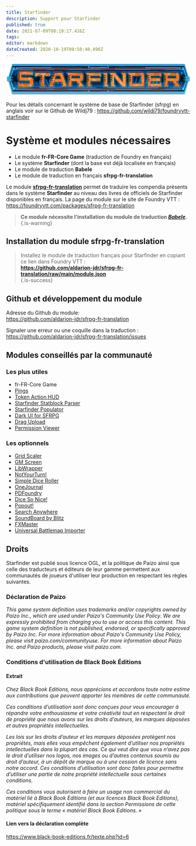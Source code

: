 ```yaml
---
title: Starfinder
description: Support pour Starfinder
published: true
date: 2021-07-09T08:19:17.416Z
tags: 
editor: markdown
dateCreated: 2020-10-19T09:50:40.490Z
---
```


![starfinder-logo.png](/starfinder/starfinder-logo.png)  
  
Pour les détails concernant le système de base de Starfinder (sfrpg) en anglais voir sur le Github de Wildj79 : https://github.com/wildj79/foundryvtt-starfinder  
  
# Système et modules nécessaires
* Le module **fr-FR-Core Game** (traduction de Foundry en français)
* Le système **Starfinder** (dont la base est déjà localisée en français)
* Le module de traduction **Babele**
* Le module de traduction en français **sfrpg-fr-translation**
  
Le module **[sfrpg-fr-translation](https://foundryvtt.com/packages/sfrpg-fr-translation)** permet de traduire les compendia présents dans le système **Starfinder** au niveau des livres de officiels de Starfinder disponibles en français.
La page du module sur le site de Foundry VTT : https://foundryvtt.com/packages/sfrpg-fr-translation

> **Ce module nécessite l'installation du module de traduction *[Babele](https://foundryvtt.com/packages/babele)*.**
{.is-warning}

## Installation du module sfrpg-fr-translation
  
> Installez le module de traduction français pour Starfinder en copiant ce lien dans Foundry VTT :  
**https://github.com/aldarion-jdr/sfrpg-fr-translation/raw/main/module.json**  
{.is-success}
  
## Github et développement du module
Adresse du Github du module:  
https://github.com/aldarion-jdr/sfrpg-fr-translation
  
Signaler une erreur ou une coquille dans la traduction :  
https://github.com/aldarion-jdr/sfrpg-fr-translation/issues
  
## Modules conseillés par la communauté  
  
### Les plus utiles
* fr-FR-Core Game
* [Pings](https://foundryvtt.com/packages/pings)
* [Token Action HUD](https://foundryvtt.com/packages/token-action-hud)
* [Starfinder Statblock Parser](https://foundryvtt.com/packages/sfrpg-statblock-parser)
* [Starfinder Populator](https://foundryvtt.com/packages/foundryvtt-sfrpg-populator)
* [Dark UI for SFRPG](https://foundryvtt.com/packages/sfrpg-modern-ui)
* [Drag Upload](https://foundryvtt.com/packages/dragupload)
* [Permission Viewer](https://foundryvtt.com/packages/permission_viewer)

### Les optionnels
* [Grid Scaler](https://foundryvtt.com/packages/grid_scaler)
* [GM Screen](https://foundryvtt.com/packages/gm-screen)
* [LibWrapper](https://foundryvtt.com/packages/lib-wrapper)
* [NotYourTurn!](https://foundryvtt.com/packages/NotYourTurn)
* [Simple Dice Roller](https://foundryvtt.com/packages/simple-dice-roller)
* [OneJournal](https://foundryvtt.com/packages/one-journal)
* [PDFoundry](https://foundryvtt.com/packages/pdfoundry)
* [Dice So Nice!](https://foundryvtt.com/packages/dice-so-nice)
* [Popout!](https://foundryvtt.com/packages/popout)
* [Search Anywhere](https://foundryvtt.com/packages/searchanywhere)
* [SoundBoard by Blitz](https://foundryvtt.com/packages/SoundBoard)
* [FXMaster](https://foundryvtt.com/packages/fxmaster)
* [Universal Battlemap Importer](https://foundryvtt.com/packages/dd-import)

## Droits
Starfinder est publié sous licence OGL, et la politique de Paizo ainsi que celle des traducteurs et éditeurs de leur gamme permettent aux communautés de joueurs d'utiliser leur production en respectant les règles suivantes.

### Déclaration de Paizo
*This game system definition uses trademarks and/or copyrights owned by Paizo Inc., which are used under Paizo's Community Use Policy. We are expressly prohibited from charging you to use or access this content. This game system definition is not published, endorsed, or specifically approved by Paizo Inc. For more information about Paizo's Community Use Policy, please visit paizo.com/communityuse. For more information about Paizo Inc. and Paizo products, please visit paizo.com.*  

### Conditions d'utilisation de Black Book Éditions
#### Extrait
*Chez Black Book Editions, nous apprécions et accordons toute notre estime aux contributions que peuvent apporter les membres de cette communauté.*
  
*Ces conditions d’utilisation sont donc conçues pour vous encourager à répandre votre enthousiasme et votre créativité tout en respectant le droit de propriété que nous avons sur les droits d’auteurs, les marques déposées et autres propriétés intellectuelles.*

*Les lois sur les droits d’auteur et les marques déposées protègent nos propriétés, mais elles vous empêchent également d’utiliser nos propriétés intellectuelles dans la plupart des cas. Ce qui veut dire que vous n’avez pas le droit d’utiliser nos logos, nos images ou d’autres contenus soumis au droit d’auteur, à un dépôt de marque ou à une cession de licence sans notre accord. Ces conditions d’utilisation sont donc faites pour permettre d’utiliser une partie de notre propriété intellectuelle sous certaines conditions.*

*Ces conditions vous autorisent à faire un usage non commercial du matériel lié à Black Book Editions (et aux licences Black Book Editions), matériel spécifiquement identifié dans la section Permissions de cette politique sous le terme « matériel Black Book Editions. »*  

#### Lien vers la déclaration complète
https://www.black-book-editions.fr/texte.php?id=6